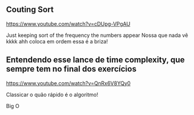 ## Couting Sort

https://www.youtube.com/watch?v=cDUpg-VPgAU

Just keeping sort of the frequency the numbers appear
Nossa que nada vê kkkk
ahh coloca em ordem essa é a briza!


## Entendendo esse lance de time complexity, que sempre tem no final dos exercícios

https://www.youtube.com/watch?v=QnRx6V8YQy0

Classicar o quão rápido é o algoritmo!


Big O